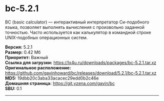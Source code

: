 # bc-5.2.1
BC (basic calculator) — интерактивный интерпретатор Си-подобного языка, позволяет выполнять вычисления с произвольно заданной точностью. Часто используется как калькулятор в командной строке UNIX-подобных операционных систем.

**Версия:** 5.2.1<br />
**Размер:** 0.42 Мб<br />
**Приоритет:** Важный<br />
**Ссылка для загрузки:** https://lx4u.ru/downloads/packages/bc-5.2.1.tar.xz<br />
**Оригинальное расположение:** https://github.com/gavinhoward/bc/releases/download/5.2.1/bc-5.2.1.tar.xz<br/>
**MD5:** 19dbb20c3aba33acacec29edd0b2c46e<br />
**Домашняя страница:** https://git.yzena.com/gavin/bc
<br />**SBU:** 0.1

***

